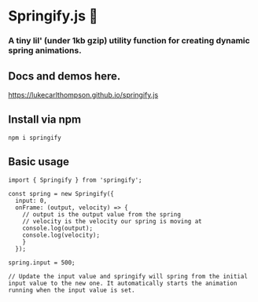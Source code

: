 # Springify.js 🌿

### A tiny lil' (under 1kb gzip) utility function for creating dynamic spring animations.

## Docs and demos here.

https://lukecarlthompson.github.io/springify.js

## Install via npm

```
npm i springify
```

## Basic usage

```
import { Springify } from 'springify';

const spring = new Springify({
  input: 0,
  onFrame: (output, velocity) => {
    // output is the output value from the spring
    // velocity is the velocity our spring is moving at
    console.log(output);
    console.log(velocity);
    }
  });

spring.input = 500;

// Update the input value and springify will spring from the initial input value to the new one. It automatically starts the animation running when the input value is set.

```
